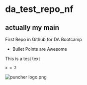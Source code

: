 # da_test_repo_nf
## actually my main
First Repo in Github for DA Bootcamp
* Bullet Points are Awesome

This is a test text
``` Start Coding
x = 2
```
![puncher logo.png](pictue@name)
